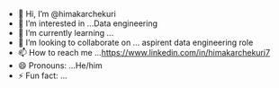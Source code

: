 - 👋 Hi, I’m @himakarchekuri
- 👀 I’m interested in ...Data engineering
- 🌱 I’m currently learning ...
- 💞️ I’m looking to collaborate on ... aspirent data engineering role
- 📫 How to reach me ...https://www.linkedin.com/in/himakarchekuri7
- 😄 Pronouns: ...He/him
- ⚡ Fun fact: ...

<!---
himakarchekuri/himakarchekuri is a ✨ special ✨ repository because its `README.md` (this file) appears on your GitHub profile.
You can click the Preview link to take a look at your changes.
--->
